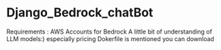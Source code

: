 # Django_Bedrock_chatBot

Requirements :
AWS Accounts for Bedrock 
A little bit of understanding of LLM models:) especially pricing 
Dokerfile is mentioned you can download
